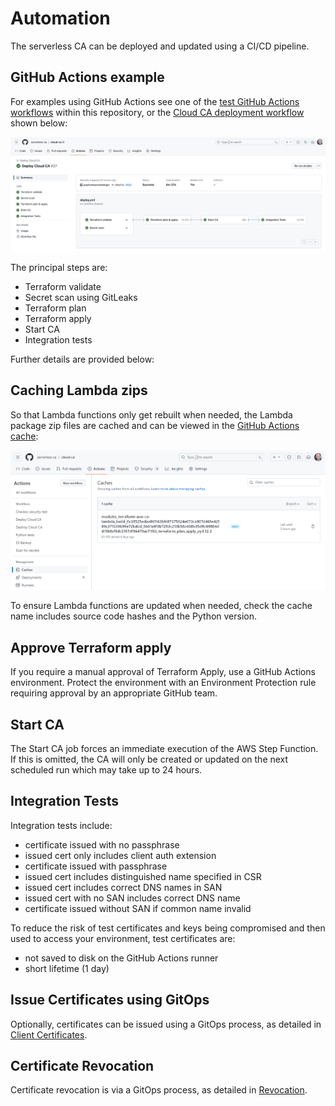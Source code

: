 # Automation

The serverless CA can be deployed and updated using a CI/CD pipeline.

## GitHub Actions example

For examples using GitHub Actions see one of the [test GitHub Actions workflows](https://github.com/serverless-ca/terraform-aws-ca/blob/main/.github/workflows/ecdsa_default.yml) within this repository, or the [Cloud CA deployment workflow](https://github.com/serverless-ca/cloud-ca/blob/main/.github/workflows/deploy.yml) shown below:

![GitHub Actions workflow](assets/images/deployment-workflow.png?raw=true)

The principal steps are:

* Terraform validate
* Secret scan using GitLeaks
* Terraform plan
* Terraform apply
* Start CA
* Integration tests

Further details are provided below:

## Caching Lambda zips
So that Lambda functions only get rebuilt when needed, the Lambda package zip files are cached and can be viewed in the [GitHub Actions cache](https://github.com/serverless-ca/terraform-aws-ca/actions/caches):

![Lambda zip cache](assets/images/cache.png?raw=true)

To ensure Lambda functions are updated when needed, check the cache name includes source code hashes and the Python version.

## Approve Terraform apply
If you require a manual approval of Terraform Apply, use a GitHub Actions environment. Protect the environment with an Environment Protection rule requiring approval by an appropriate GitHub team.

## Start CA
The Start CA job forces an immediate execution of the AWS Step Function. If this is omitted, the CA will only be created or updated on the next scheduled run which may take up to 24 hours.

## Integration Tests
Integration tests include:
* certificate issued with no passphrase
* issued cert only includes client auth extension
* certificate issued with passphrase
* issued cert includes distinguished name specified in CSR
* issued cert includes correct DNS names in SAN
* issued cert with no SAN includes correct DNS name
* certificate issued without SAN if common name invalid 

To reduce the risk of test certificates and keys being compromised and then used to access your environment, test certificates are:
* not saved to disk on the GitHub Actions runner
* short lifetime (1 day)

## Issue Certificates using GitOps

Optionally, certificates can be issued using a GitOps process, as detailed in [Client Certificates](client-certificates.md#gitops).

## Certificate Revocation

Certificate revocation is via a GitOps process, as detailed in [Revocation](./revocation.md#revoking-a-certificate).